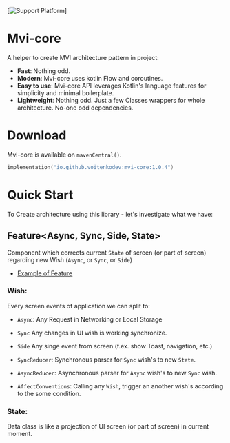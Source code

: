 
[![Support Platform](https://img.shields.io/static/v1?label=platforms&message=windows%20|%20macos%20|%20linux%20|%20android|%20ios%20&color=yellow&style=for-the-badge)]

# **Mvi-core**

A helper to create MVI architecture pattern in project:

- **Fast**: Nothing odd.
- **Modern**: Mvi-core uses kotlin Flow and coroutines.
- **Easy to use**: Mvi-core API leverages Kotlin's language features for simplicity and minimal boilerplate.
- **Lightweight**: Nothing odd. Just a few Classes wrappers for whole architecture. No-one odd dependencies.

# Download
Mvi-core is available on `mavenCentral()`.

```kotlin
implementation("io.github.voitenkodev:mvi-core:1.0.4")
```

# Quick Start

To Create architecture using this library - let's investigate what we have:

## Feature<Async, Sync, Side, State>

Component which corrects current `State` of screen (or part of screen) regarding new Wish (`Async`, or `Sync`, or `Side`)
- [Example of Feature](documentation/Feature.md)

### Wish:

Every screen events of application we can split to:
- `Async`: Any Request in Networking or Local Storage
- `Sync` Any changes in UI wish is working synchronize.
- `Side` Any singe event from screen (f.ex. show Toast, navigation, etc.)

- `SyncReducer`: Synchronous parser for `Sync` wish's to new `State`.
- `AsyncReducer`: Asynchronous parser for `Async` wish's to new `Sync` wish.
- `AffectConventions`: Calling any `Wish`, trigger an another wish's according to the some condition.

### State:

Data class is like a projection of UI screen (or part of screen) in current moment.

